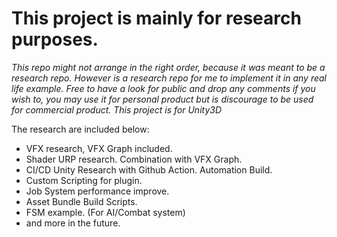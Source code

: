 # This project is mainly for research purposes.

*This repo might not arrange in the right order, because it was meant to be a research repo.*
*However is a research repo for me to implement it in any real life example.*
*Free to have a look for public and drop any comments if you wish to, you may use it for personal product but is discourage to be used for commercial product.*
*This project is for Unity3D*

The research are included below:
- VFX research, VFX Graph included.
- Shader URP research. Combination with VFX Graph.
- CI/CD Unity Research with Github Action. Automation Build.
- Custom Scripting for plugin.
- Job System performance improve.
- Asset Bundle Build Scripts.
- FSM example. (For AI/Combat system)
- and more in the future.
